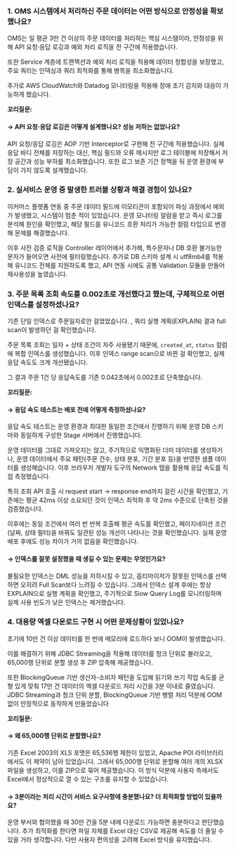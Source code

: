 ### 1. OMS 시스템에서 처리하신 주문 데이터는 어떤 방식으로 안정성을 확보했나요?
OMS는 일 평균 3만 건 이상의 주문 데이터를 처리하는 핵심 시스템이라, 안정성을 위해 API 요청·응답 로깅과 예외 처리 로직을 전 구간에 적용했습니다.

또한 Service 계층에 트랜잭션과 예외 처리 로직을 적용해 데이터 정합성을 보장했고, 주요 쿼리는 인덱싱과 쿼리 최적화를 통해 병목을 최소화했습니다.

추가로 AWS CloudWatch와 Datadog 모니터링을 적용해 장애 조기 감지와 대응이 가능하게 했습니다.

**꼬리질문:**

#### → API 요청·응답 로깅은 어떻게 설계했나요? 성능 저하는 없었나요?

API 요청/응답 로깅은 AOP 기반 Interceptor로 구현해 전 구간에 적용했습니다.
실제 응답 바디 전체를 저장하는 대신, 핵심 필드와 오류 메시지만 로그 테이블에 저장해서 저장 공간과 성능 부하를 최소화했습니다.
또한 로그 보존 기간 정책을 둬 운영 환경에 부담이 가지 않도록 설계했습니다.

### 2. 실서비스 운영 중 발생한 트러블 상황과 해결 경험이 있나요?
이커머스 플랫폼 연동 중 주문 데이터 필드에 이모티콘이 포함되어 파싱 과정에서 예외가 발생했고, 시스템이 멈춘 적이 있었습니다.
운영 모니터링 알람을 받고 즉시 로그를 분석해 원인을 확인했고, 해당 필드를 유니코드 호환 처리가 가능한 컬럼 타입으로 변경해 문제를 해결했습니다.

이후 사전 검증 로직을 Controller 레이어에서 추가해, 특수문자나 DB 호환 불가능한 문자가 들어오면 사전에 필터링했습니다.
추가로 DB 스키마 설계 시 utf8mb4를 적용해 유니코드 전체를 지원하도록 했고, API 연동 시에도 공통 Validation 모듈을 만들어 재사용성을 높였습니다.

### 3. 주문 목록 조회 속도를 0.002초로 개선했다고 했는데, 구체적으로 어떤 인덱스를 설정하셨나요?
기존 단일 인덱스로 주문일자로만 걸었었습니다. , 쿼리 실행 계획(EXPLAIN) 결과 full scan이 발생하던 걸 확인했습니다.

주문 목록 조회는 일자 + 상태 조건이 자주 사용됐기 때문에, `created_at`, `status` 컬럼에 복합 인덱스를 생성했습니다. 이후 인덱스 range scan으로 바뀐 걸 확인했고, 실제 응답 속도도 크게 개선됐습니다.

그 결과 주문 1건 당 응답속도를 기존 0.042초에서 0.002초로 단축했습니다.

**꼬리질문:**

#### → 응답 속도 테스트는 배포 전에 어떻게 측정하셨나요?

응답 속도 테스트는 운영 환경과 최대한 동일한 조건에서 진행하기 위해 운영 DB 스키마와 동일하게 구성한 Stage 서버에서 진행했습니다.

운영 데이터를 그대로 가져오지는 않고, 주기적으로 익명화된 더미 데이터를 생성하거나, 운영 데이터에서 주요 패턴(주문 건수, 상태 분포, 기간 분포 등)을 반영한 샘플 데이터를 생성해습니다. 이후 브라우저 개발자 도구의 Network 탭을 활용해 응답 속도를 직접 측정했습니다.

특히 조회 API 호출 시 request start → response end까지 걸린 시간을 확인했고, 기존에는 평균 42ms 이상 소요되던 것이 인덱스 최적화 후 약 2ms 수준으로 단축된 것을 검증했습니다.

이후에는 동일 조건에서 여러 번 반복 호출해 평균 속도를 확인했고, 페이지네이션 조건(날짜, 상태 필터)을 바꿔도 일관된 성능 개선이 나타나는 것을 확인했습니다. 실제 운영 배포 후에도 성능 차이가 거의 없음을 확인했습니다.

#### → 인덱스를 잘못 설정했을 때 생길 수 있는 문제는 무엇인가요?

불필요한 인덱스는 DML 성능을 저하시킬 수 있고, 옵티마이저가 잘못된 인덱스를 선택하면 오히려 Full Scan보다 느려질 수 있습니다.
그래서 인덱스 설계 후에는 항상 EXPLAIN으로 실행 계획을 확인했고, 주기적으로 Slow Query Log를 모니터링하며 실제 사용 빈도가 낮은 인덱스는 제거했습니다.

### 4. 대용량 엑셀 다운로드 구현 시 어떤 문제상황이 있었나요?
초기에 10만 건 이상 데이터를 한 번에 메모리에 로드하다 보니 OOM이 발생했습니다.

이를 해결하기 위해 JDBC Streaming을 적용해 데이터를 청크 단위로 불러오고, 65,000행 단위로 분할 생성 후 ZIP 압축해 제공했습니다.

또한 BlockingQueue 기반 생산자-소비자 패턴을 도입해 읽기와 쓰기 작업 속도를 균형 있게 맞춰 17만 건 데이터의 엑셀 다운로드 처리 시간을 3분 이내로 줄였습니다.
JDBC Streaming과 청크 단위 분할, BlockingQueue 기반 병렬 처리 덕분에 OOM 없이 안정적으로 동작하게 만들었습니다

**꼬리질문:**

#### → 왜 65,000행 단위로 분할했나요?

기존 Excel 2003의 XLS 포맷은 65,536행 제한이 있었고, Apache POI 라이브러리에서도 이 제약이 남아 있었습니다.
그래서 65,000행 단위로 분할해 여러 개의 XLSX 파일을 생성하고, 이를 ZIP으로 묶어 제공했습니다.
이 방식 덕분에 사용자 측에서도 Excel에서 정상적으로 열 수 있는 구조를 유지할 수 있었습니다.


#### → 3분이라는 처리 시간이 서비스 요구사항에 충분했나요? 더 최적화할 방법이 있을까요?

운영 부서와 협의했을 때 30만 건을 5분 내에 다운로드 가능하면 충분하다고 판단했습니다.
추가 최적화를 한다면 파일 자체를 Excel 대신 CSV로 제공해 속도를 더 줄일 수 있을 거라 생각합니다. 다만 사용자 편의성을 고려해 Excel 방식을 유지했습니다.
